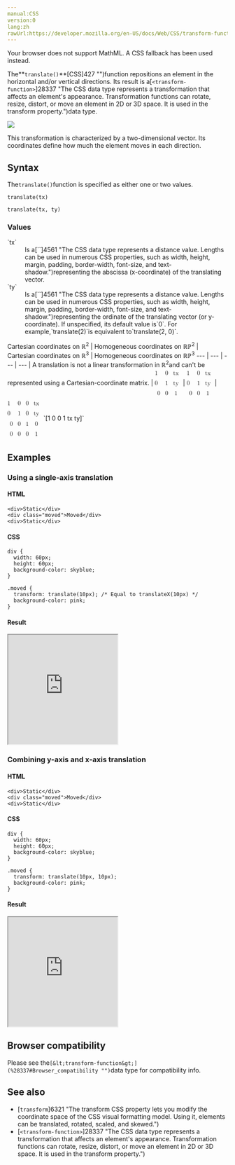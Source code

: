 ```yaml
---
manual:CSS
version:0
lang:zh
rawUrl:https://developer.mozilla.org/en-US/docs/Web/CSS/transform-function/translate
---
```






Your browser does not support MathML. A CSS fallback has been used instead.





The**`translate()`**[CSS]427 "")function repositions an element in the horizontal and/or vertical directions. Its result is a[`<transform-function>`]28337 "The <transform-function> CSS data type represents a transformation that affects an element's appearance. Transformation functions can rotate, resize, distort, or move an element in 2D or 3D space. It is used in the transform property.")data type.



![](%32451.png "")



This transformation is characterized by a two-dimensional vector. Its coordinates define how much the element moves in each direction.


## Syntax<a name="Syntax"></a>


The`translate()`function is specified as either one or two values.


```
translate(tx)

translate(tx, ty)

```

### Values<a name="Values"></a>
<dl><dt id=''>`tx`</dt><dd>Is a[`<length>`]4561 "The <length> CSS data type represents a distance value. Lengths can be used in numerous CSS properties, such as width, height, margin, padding, border-width, font-size, and text-shadow.")representing the abscissa (x-coordinate) of the translating vector.</dd><dt id=''>`ty`</dt><dd>Is a[`<length>`]4561 "The <length> CSS data type represents a distance value. Lengths can be used in numerous CSS properties, such as width, height, margin, padding, border-width, font-size, and text-shadow.")representing the ordinate of the translating vector (or y-coordinate). If unspecified, its default value is`0`. For example,`translate(2)`is equivalent to`translate(2, 0)`.</dd></dl>
Cartesian coordinates on ℝ<sup>2</sup> | Homogeneous coordinates on ℝℙ<sup>2</sup> | Cartesian coordinates on ℝ<sup>3</sup> | Homogeneous coordinates on ℝℙ<sup>3</sup> 
 ---  |  ---  |  ---  |  ---  | 
A translation is not a linear transformation in ℝ<sup>2</sup>and can&#39;t be represented using a Cartesian-coordinate matrix. | <math><mfenced><mtable><mtr>1<mtd>0</mtd><mtd>tx</mtd></mtr><mtr>0<mtd>1</mtd><mtd>ty</mtd></mtr><mtr><mtd>0</mtd><mtd>0</mtd><mtd>1</mtd></mtr></mtable></mfenced></math> | <math><mfenced><mtable><mtr>1<mtd>0</mtd><mtd>tx</mtd></mtr><mtr>0<mtd>1</mtd><mtd>ty</mtd></mtr><mtr><mtd>0</mtd><mtd>0</mtd><mtd>1</mtd></mtr></mtable></mfenced></math> | <math><mfenced><mtable><mtr>1<mtd>0</mtd><mtd>0</mtd><mtd>tx</mtd></mtr><mtr>0<mtd>1</mtd><mtd>0</mtd><mtd>ty</mtd></mtr><mtr><mtd>0</mtd><mtd>0</mtd><mtd>1</mtd><mtd>0</mtd></mtr><mtr><mtd>0</mtd><mtd>0</mtd><mtd>0</mtd><mtd>1</mtd></mtr></mtable></mfenced></math> 
`[1 0 0 1 tx ty]` 


## Examples<a name="Examples"></a>

### Using a single-axis translation<a name="Using_a_single-axis_translation"></a>

#### HTML<a name="HTML"></a>

```
<div>Static</div>
<div class="moved">Moved</div>
<div>Static</div>
```

#### CSS<a name="CSS"></a>

```
div {
  width: 60px;
  height: 60px;
  background-color: skyblue;
}

.moved {
  transform: translate(10px); /* Equal to translateX(10px) */
  background-color: pink;
}
```

#### Result<a name="Result"></a>


<iframe src='https://mdn.mozillademos.org/en-US/docs/Web/CSS/transform-function/translate$samples/Using_a_single-axis_translation?revision=1321136' width='250' height='250'></iframe>



### Combining y-axis and x-axis translation<a name="Combining_y-axis_and_x-axis_translation"></a>

#### HTML<a name="HTML_2"></a>

```
<div>Static</div>
<div class="moved">Moved</div>
<div>Static</div>
```

#### CSS<a name="CSS_2"></a>

```
div {
  width: 60px;
  height: 60px;
  background-color: skyblue;
}

.moved {
  transform: translate(10px, 10px);
  background-color: pink;
}
```

#### Result<a name="Result_2"></a>


<iframe src='https://mdn.mozillademos.org/en-US/docs/Web/CSS/transform-function/translate$samples/Combining_y-axis_and_x-axis_translation?revision=1321136' width='250' height='250'></iframe>



## Browser compatibility<a name="Browser_compatibility"></a>


Please see the`[&lt;transform-function&gt;](%28337#Browser_compatibility "")`data type for compatibility info.


## See also<a name="See_also"></a>

* [`transform`]6321 "The transform CSS property lets you modify the coordinate space of the CSS visual formatting model. Using it, elements can be translated, rotated, scaled, and skewed.")
* [`<transform-function>`]28337 "The <transform-function> CSS data type represents a transformation that affects an element's appearance. Transformation functions can rotate, resize, distort, or move an element in 2D or 3D space. It is used in the transform property.")



